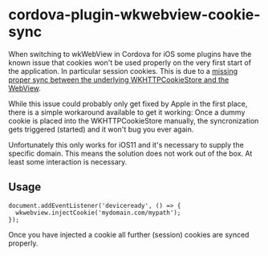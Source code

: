 # cordova-plugin-wkwebview-cookie-sync

When switching to wkWebView in Cordova for iOS some plugins have the known issue that cookies won't be used properly on the very first start of the application. In particular session cookies. This is due to a [missing proper sync between the underlying WKHTTPCookieStore and the WebView](https://stackoverflow.com/a/49534854/2757879).

While this issue could probably only get fixed by Apple in the first place, there is a simple workaround available to get it working: Once a dummy cookie is placed into the WKHTTPCookieStore manually, the syncronization gets triggered (started) and it won't bug you ever again.

Unfortunately this only works for iOS11 and it's necessary to supply the specific domain. This means the solution does not work out of the box. At least some interaction is necessary.

## Usage

```
document.addEventListener('deviceready', () => {
  wkwebview.injectCookie('mydomain.com/mypath');
});
```

Once you have injected a cookie all further (session) cookies are synced properly.
